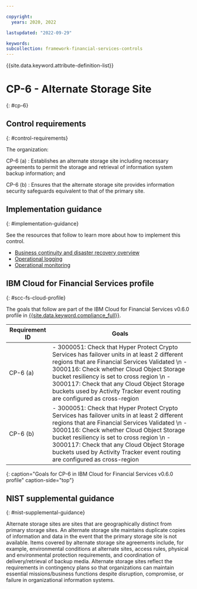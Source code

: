 ```yaml
---

copyright:
  years: 2020, 2022

lastupdated: "2022-09-29"

keywords: 
subcollection: framework-financial-services-controls
---
```


{{site.data.keyword.attribute-definition-list}}

               
# CP-6 - Alternate Storage Site
{: #cp-6}

## Control requirements
{: #control-requirements}

The organization:

CP-6 (a)
    : Establishes an alternate storage site including necessary agreements to permit the storage and retrieval of information system backup information; and

CP-6 (b)
    : Ensures that the alternate storage site provides information security safeguards equivalent to that of the primary site.

## Implementation guidance
{: #implementation-guidance}

See the resources that follow to learn more about how to implement this control.

- [Business continuity and disaster recovery overview](/docs/framework-financial-services?topic=framework-financial-services-shared-bcdr)
- [Operational logging](/docs/framework-financial-services?topic=framework-financial-services-shared-logging-operational)
- [Operational monitoring](/docs/framework-financial-services?topic=framework-financial-services-shared-monitoring-operational)

## IBM Cloud for Financial Services profile
{: #scc-fs-cloud-profile}

The goals that follow are part of the IBM Cloud for Financial Services v0.6.0 profile in [{{site.data.keyword.compliance_full}}](/docs/security-compliance?topic=security-compliance-getting-started).

| Requirement ID | Goals |
|----------------|-------|
| CP-6 (a) | - 3000051: Check that Hyper Protect Crypto Services has failover units in at least 2 different regions that are Financial Services Validated \n - 3000116: Check whether Cloud Object Storage bucket resiliency is set to cross region \n - 3000117: Check that any Cloud Object Storage buckets used by Activity Tracker event routing are configured as cross-region | 
| CP-6 (b) | - 3000051: Check that Hyper Protect Crypto Services has failover units in at least 2 different regions that are Financial Services Validated \n - 3000116: Check whether Cloud Object Storage bucket resiliency is set to cross region \n - 3000117: Check that any Cloud Object Storage buckets used by Activity Tracker event routing are configured as cross-region | 
{: caption="Goals for CP-6 in IBM Cloud for Financial Services v0.6.0 profile" caption-side="top"}

## NIST supplemental guidance
{: #nist-supplemental-guidance}

Alternate storage sites are sites that are geographically distinct from primary storage sites. An alternate storage site maintains duplicate copies of information and data in the event that the primary storage site is not available. Items covered by alternate storage site agreements include, for example, environmental conditions at alternate sites, access rules, physical and environmental protection requirements, and coordination of delivery/retrieval of backup media. Alternate storage sites reflect the requirements in contingency plans so that organizations can maintain essential missions/business functions despite disruption, compromise, or failure in organizational information systems.



